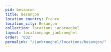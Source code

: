 ```yaml
---
pid: besancon
title: Besançon
location_country: France
location_city: Besançon
collection: locations_janbrueghel
layout: locationpage_janbrueghel
order: '032'
permalink: "/janbrueghel/locations/besançon/"
---
```


